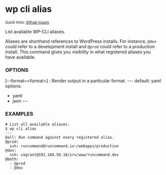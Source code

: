 # wp cli alias

<small>Quick links: <a href="https://github.com/issues?q=is%3Aopen+label%3Acommand%3Acli-alias+sort%3Aupdated-desc+org%3Awp-cli">Github issues</a></small>

List available WP-CLI aliases.

Aliases are shorthand references to WordPress installs. For instance,
`@dev` could refer to a development install and `@prod` could refer to
a production install. This command gives you visibility in what
registered aliases you have available.

### OPTIONS

[\--format=&lt;format&gt;]
: Render output in a particular format.
\---
default: yaml
options:
  - yaml
  - json
\---

### EXAMPLES

    # List all available aliases.
    $ wp cli alias
    ---
    @all: Run command against every registered alias.
    @prod:
      ssh: runcommand@runcommand.io~/webapps/production
    @dev:
      ssh: vagrant@192.168.50.10/srv/www/runcommand.dev
    @both:
      - @prod
      - @dev


